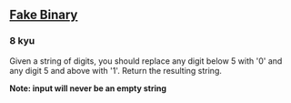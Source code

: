 <h2><a href=https://www.codewars.com/kata/57eae65a4321032ce000002d/train/csharp target="_blank">Fake Binary</a></h2><h3>8 kyu</h3><p>Given a string of digits, you should replace any digit below 5 with '0' and any digit 5 and above with '1'. Return the resulting string.</p><p><strong>Note: input will never be an empty string</strong></p>